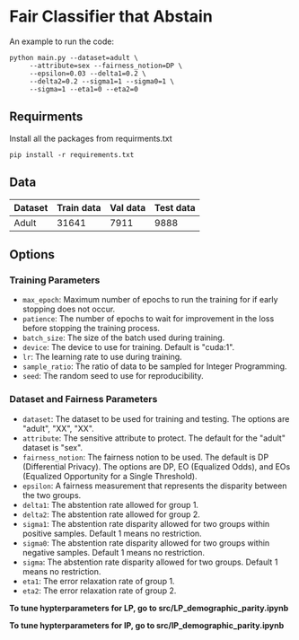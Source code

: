 # Fair Classifier that Abstain

An example to run the code:

```
python main.py --dataset=adult \
     --attribute=sex --fairness_notion=DP \
     --epsilon=0.03 --delta1=0.2 \
     --delta2=0.2 --sigma1=1 --sigma0=1 \
     --sigma=1 --eta1=0 --eta2=0 
```


## Requirments
Install all the packages from requirments.txt
```
pip install -r requirements.txt  
```

## Data
<center>

| Dataset       | Train data         | Val data | Test data |
| ------------- |-------------| -----| -----|
| Adult      | 31641 | 7911 | 9888 |

</center>

## Options


### Training Parameters

- `max_epoch`: Maximum number of epochs to run the training for if early stopping does not occur.
- `patience`: The number of epochs to wait for improvement in the loss before stopping the training process.
- `batch_size`: The size of the batch used during training.
- `device`: The device to use for training. Default is "cuda:1".
- `lr`: The learning rate to use during training.
- `sample_ratio`: The ratio of data to be sampled for Integer Programming.
- `seed`: The random seed to use for reproducibility.

### Dataset and Fairness Parameters

- `dataset`: The dataset to be used for training and testing. The options are "adult", "XX", "XX".
- `attribute`: The sensitive attribute to protect. The default for the "adult" dataset is "sex".
- `fairness_notion`: The fairness notion to be used. The default is DP (Differential Privacy). The options are DP, EO (Equalized Odds), and EOs (Equalized Opportunity for a Single Threshold).
- `epsilon`: A fairness measurement that represents the disparity between the two groups.
- `delta1`: The abstention rate allowed for group 1.
- `delta2`: The abstention rate allowed for group 2.
- `sigma1`: The abstention rate disparity allowed for two groups within positive samples. Default 1 means no restriction.
- `sigma0`: The abstention rate disparity allowed for two groups within negative samples. Default 1 means no restriction.
- `sigma`: The abstention rate disparity allowed for two groups. Default 1 means no restriction.
- `eta1`: The error relaxation rate of group 1.
- `eta2`: The error relaxation rate of group 2.






**To tune hypterparameters for LP, go to src/LP_demographic_parity.ipynb**

**To tune hypterparameters for IP, go to src/IP_demographic_parity.ipynb**
